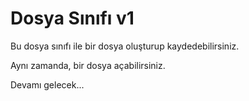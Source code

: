 Dosya Sınıfı v1
=========

Bu dosya sınıfı ile bir dosya oluşturup kaydedebilirsiniz.

Aynı zamanda, bir dosya açabilirsiniz.

Devamı gelecek...
